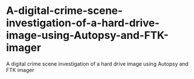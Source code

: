 # A-digital-crime-scene-investigation-of-a-hard-drive-image-using-Autopsy-and-FTK-imager
A digital crime scene investigation of a hard drive image using Autopsy and FTK imager
